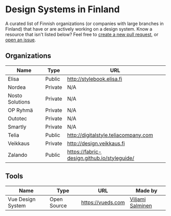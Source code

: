 # Design Systems in Finland

A curated list of Finnish organizations (or companies with large branches in Finland) that have or are actively working on a design system. Know a resource that isn't listed below? Feel free to [create a new pull request](https://github.com/viljamis/design-systems-in-finland/compare), or [open an issue](https://github.com/viljamis/design-systems-in-finland/issues/new).

## Organizations

| Name | Type | URL |
| --- | --- | --- |
| Elisa | Public | http://stylebook.elisa.fi |
| Nordea | Private | N/A |
| Nosto Solutions | Private | N/A |
| OP Ryhmä | Private | N/A |
| Outotec | Private | N/A |
| Smartly | Private | N/A |
| Telia | Public | http://digitalstyle.teliacompany.com |
| Veikkaus | Private | http://design.veikkaus.fi |
| Zalando | Public | https://fabric-design.github.io/styleguide/ |

## Tools

| Name | Type | URL | Made by |
| --- | --- | --- | --- |
| Vue Design System | Open Source | https://vueds.com | [Viljami Salminen](https://viljamis.com) |
 
